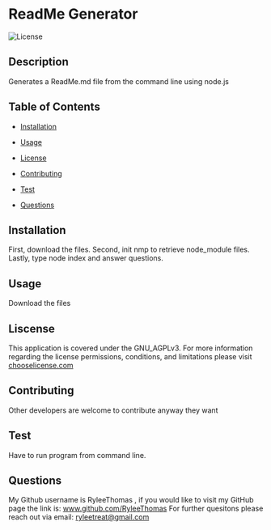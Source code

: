 
  # ReadMe Generator
  ![License](https://img.shields.io/badge/License-GNU_AGPLv3-blue.svg)

  ## Description 
  Generates a ReadMe.md file from the command line using node.js

  ## Table of Contents 
  * [Installation](#installation)
  * [Usage](#Usage)
  
   * [License](#License)
  
  * [Contributing](#Contributing)
  * [Test](#Test)
  * [Questions](#Questions)
  
  ## Installation 
  First, download the files. Second, init nmp to retrieve node_module files. Lastly, type node index and answer questions.

  ## Usage
  Download the files

  
  ## Liscense
  This application is covered under the GNU_AGPLv3.
  For more information regarding the license permissions, conditions, and limitations please
  visit [chooselicense.com](https://choosealicense.com/licenses/)
  

  ## Contributing
  Other developers are welcome to contribute anyway they want

  ## Test
  Have to run program from command line.

  ## Questions
  My Github username is RyleeThomas , if you would like to visit my GitHub page the link is: www.github.com/RyleeThomas
  For further quesitons please reach out via email: ryleetreat@gmail.com

